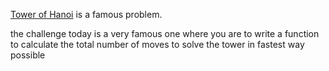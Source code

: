 [Tower of Hanoi](http://en.wikipedia.org/wiki/Tower_of_Hanoi) is a famous problem.

the challenge today is a very famous one where you are to write a function to calculate the total number of moves to solve the tower in fastest way possible

